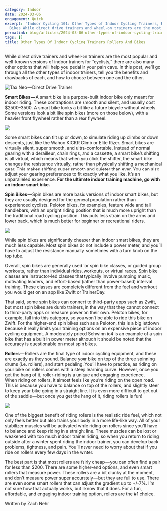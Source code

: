 ```yaml
---
category: Indoor
date: 2024-03-06
engagement: Quick
excerpt: 'Indoor Cycling 101: Other Types of Indoor Cycling Trainers, Rollers, and
  Bikes While direct drive trainers and wheel-on trainers are the most popular...'
permalink: blog/articles/2024-03-06-other-types-of-indoor-cycling-trainers-rollers-and-bikes-c65df8944f2
tags: []
title: Other Types Of Indoor Cycling Trainers Rollers And Bikes
---
```

While direct drive trainers and wheel-on trainers are the most popular and well-known versions of indoor trainers for “cyclists,” there are also many other options that will help you pedal in your pain cave. In this post, we’ll go through all the other types of indoor trainers, tell you the benefits and drawbacks of each, and how to choose between one and the other.

![Tax Neo — Direct Drive Trainer](https://shared-web.s3.amazonaws.com/blog/images/2024-03-0rv3RTf1m3B2zZ-3q.jpg)

**Smart Bikes —** A smart bike is a purpose-built indoor bike only meant for indoor riding. These contraptions are smooth and silent, and usually cost $2500–3500. A smart bike looks a bit like a future bicycle without wheels. Some versions look a bit like spin bikes (more on those below), with a heavier front flywheel rather than a rear flywheel.

![](https://shared-web.s3.amazonaws.com/blog/images/2024-03-0fNl2PsD2m9Z-5h1y.jpg)

Some smart bikes can tilt up or down, to simulate riding up climbs or down descents, just like the Wahoo KICKR Climb or Elite Rizer. Smart bikes are virtually silent, super smooth, and ultra-comfortable. Instead of normal gearing with a derailleur, chain rings, and a cassette, a smart bike’s shifting is all virtual, which means that when you click the shifter, the smart bike changes the resistance virtually, rather than physically shifting a mechanical gear. This makes shifting super smooth and quieter than ever. You can also adjust your gearing preferences to fit exactly what you like. It’s an unparalleled experience. **For the ultimate indoor training machine, go with an indoor smart bike.**

**Spin Bikes —** Spin bikes are more basic versions of indoor smart bikes, but they are usually designed for the general population rather than experienced cyclists. Peloton bikes, for examples, feature wide and tall handlebars, with an upright riding position that is much more upright than the traditional road cycling position. This puts less strain on the arms and lower back, which is much better for beginner or recreational riders.

![](https://shared-web.s3.amazonaws.com/blog/images/2024-03-06-h6ak11ygWKtUES.jpg)

While spin bikes are significantly cheaper than indoor smart bikes, they are much less capable. Most spin bikes do not include a power meter, and you’ll have to adjust the resistance manually, sometimes with a turn knob on the top tube.

Overall, spin bikes are generally used for spin bike classes, or guided group workouts, rather than individual rides, workouts, or virtual races. Spin bike classes are instructor-led classes that typically involve pumping music, motivating leaders, and effort-based (rather than power-based) interval training. These classes are completely different from the feel and workout you would get on an app like Zwift or TrainerDay.

That said, some spin bikes can connect to third-party apps such as Zwift, but most spin bikes are dumb trainers, in the way that they cannot connect to third-party apps or measure power on their own. Peloton bikes, for example, fall into this category, so you won’t be able to ride this bike on Zwift. For the higher-end spin bikes such as a Peloton, this is a big letdown because it really limits your training options on an expensive piece of indoor cycling equipment. A moderately priced Schwinn ic4 is an example of a spin bike that has a built in power meter although it should be noted that the accuracy is questionable on most spin bikes.

**Rollers —** Rollers are the final type of indoor cycling equipment, and these are exactly as they sound. Balance your bike on top of the three spinning drums (i.e. rollers), and start pedaling. You’ll have to practice, as riding on your bike on rollers comes with a steep learning curve. However, once you get the hang of it, roller-riding is a unique and engaging experience.   
When riding on rollers, it almost feels like you’re riding on the open road. This is because you have to balance on top of the rollers, and slightly steer to keep your bike going in a straight line. It is even more difficult to get out of the saddle — but once you get the hang of it, riding rollers is fun!

![](https://shared-web.s3.amazonaws.com/blog/images/2024-03-0Iq8HTr36dEicYZgV.jpg)

One of the biggest benefit of riding rollers is the realistic ride feel, which not only feels better but also trains your body in a more life-like way. All of your stabilizer muscles will be activated while riding on rollers since you’ll have to balance and keep riding in a straight line. These muscles can be lost or weakened with too much indoor trainer riding, so when you return to riding outside after a winter spent riding the indoor trainer, you can develop back problems, tightness, and pain. You’ll never need to worry about that if you ride on rollers every few days in the winter.

The best part is that most rollers are fairly cheap — you can often find a pair for less than $200. There are some higher-end options, and even smart rollers that measure power. These rollers are a bit clunky at the moment, and don’t measure power super accurately — but they are full to use. There are even some smart rollers that can adjust the gradient up to +/-7%. I’m not sure how that actually works, but I know that it does. For a fun, affordable, and engaging indoor training option, rollers are the #1 choice.

Written by Zach Nehr
